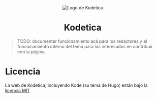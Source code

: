 <div style="text-align: center;">
    <img src=""/static/logo.png" alt="Logo de Kodetica" />
    <h1>Kodetica</h1>
</div>

> TODO: documentar funcionamiento acá para los redactores
> y el funcionamiento interno del tema para los interesados
> en contribuir con la página.

# Licencia

La web de Kodetica, incluyendo Kode (su tema de Hugo) están
bajo la [licencia MIT](./LICENSE)
